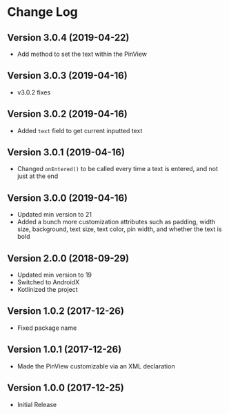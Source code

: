 # Change Log

## Version 3.0.4 (2019-04-22)

-   Add method to set the text within the PinView

## Version 3.0.3 (2019-04-16)

-   v3.0.2 fixes

## Version 3.0.2 (2019-04-16)

-   Added `text` field to get current inputted text

## Version 3.0.1 (2019-04-16)

-   Changed `onEntered()` to be called every time a text is entered, and not just at the end

## Version 3.0.0 (2019-04-16)

-   Updated min version to 21
-   Added a bunch more customization attributes such as padding, width size, background, text size, text color, pin width, and whether the text is bold

## Version 2.0.0 (2018-09-29)

-   Updated min version to 19
-   Switched to AndroidX
-   Kotlinized the project

## Version 1.0.2 (2017-12-26)

-   Fixed package name

## Version 1.0.1 (2017-12-26)

-   Made the PinView customizable via an XML declaration

## Version 1.0.0 (2017-12-25)

-   Initial Release
